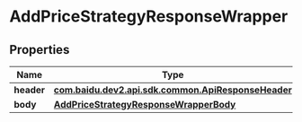 

# AddPriceStrategyResponseWrapper


## Properties

Name | Type | Description | Notes
------------ | ------------- | ------------- | -------------
**header** | [**com.baidu.dev2.api.sdk.common.ApiResponseHeader**](com.baidu.dev2.api.sdk.common.ApiResponseHeader.md) |  |  [optional]
**body** | [**AddPriceStrategyResponseWrapperBody**](AddPriceStrategyResponseWrapperBody.md) |  |  [optional]



